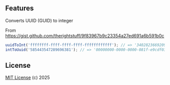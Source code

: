 ## Features

Converts UUID (GUID) to integer

From https://gist.github.com/therightstuff/9f83967b9c23354a27ed691a6b591b0c

```ts
uuidToInt('ffffffff-ffff-ffff-ffff-ffffffffffff'); // => '340282366920938463463374607431768211455'
intToUuid('585443547289696381'); // => '00000000-0000-0000-081f-e9cdf03f387d'
```

## License

[MIT License](https://opensource.org/licenses/MIT) (c) 2025
